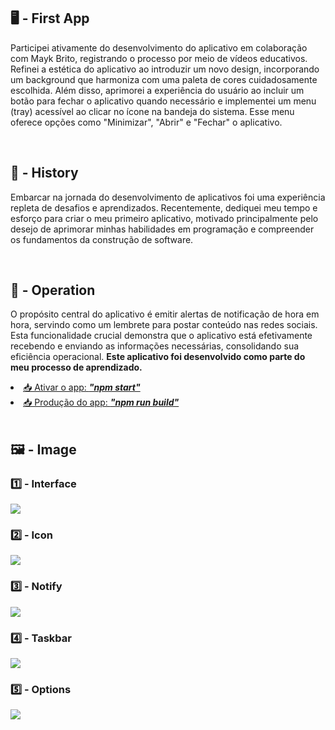 <h2>🖥 - First App </h2>
<p>Participei ativamente do desenvolvimento do aplicativo em colaboração com Mayk Brito, registrando o processo por meio de vídeos educativos. Refinei a estética do aplicativo ao introduzir um novo design, incorporando um background que harmoniza com uma paleta de cores cuidadosamente escolhida. Além disso, aprimorei a experiência do usuário ao incluir um botão para fechar o aplicativo quando necessário e implementei um menu (tray) acessível ao clicar no ícone na bandeja do sistema. Esse menu oferece opções como "Minimizar", "Abrir" e "Fechar" o aplicativo.</p>
<br>
<h2>📖 - History</h2>
<p>Embarcar na jornada do desenvolvimento de aplicativos foi uma experiência repleta de desafios e aprendizados. Recentemente, dediquei meu tempo e esforço para criar o meu primeiro aplicativo, motivado principalmente pelo desejo de aprimorar minhas habilidades em programação e compreender os fundamentos da construção de software.</p>
<br>
<h2>🔎 - Operation</h2>
<p>O propósito central do aplicativo é emitir alertas de notificação de hora em hora, servindo como um lembrete para postar conteúdo nas redes sociais. Esta funcionalidade crucial demonstra que o aplicativo está efetivamente recebendo e enviando as informações necessárias, consolidando sua eficiência operacional. <strong>Este aplicativo foi desenvolvido como parte do meu processo de aprendizado.</strong></p>
<u>
<li>📥 Ativar o app: <strong><em>"npm start"</strong></em></li>
<li>📥 Produção do app: <strong><em>"npm run build"</em></strong></li>
</u>
<br>
<h2>🖼 - Image</h2>
<h3>1️⃣ - Interface</h3>
<img src="https://github.com/mfelipedev/insta-post/assets/154093522/bc5c5952-b4a8-4c68-b7ef-0616f44c46e5">
<br>
<h3>2️⃣ - Icon</h3>
<img src="https://github.com/mfelipedev/insta-post/assets/154093522/fb4bd1e3-68ce-4479-8eb2-48ef2a90b177">
<br>
<h3>3️⃣ - Notify</h3>
<img src="https://github.com/mfelipedev/insta-post/assets/154093522/56a4ec06-80f2-4e29-9af7-43410981c8e0">
<br>
<h3>4️⃣ - Taskbar</h3>
<img src="https://github.com/mfelipedev/insta-post/assets/154093522/c2f99cb5-91c6-4ea9-b454-a72d8529be06">
<br>
<h3>5️⃣ - Options</h3>
<img src="https://github.com/mfelipedev/insta-post/assets/154093522/64809de1-17fb-4c6d-abc4-cba6b94e2c7b">
<br>


